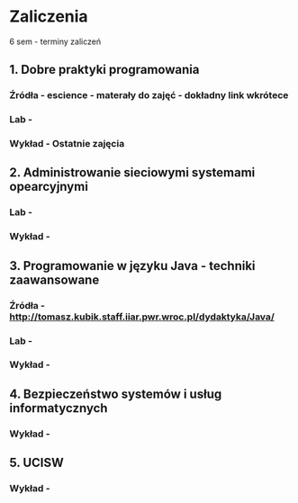 # Zaliczenia
6 sem - terminy zaliczeń 


##  1. Dobre praktyki programowania 
### Źródła - escience - materały do zajęć - dokładny link wkrótece 
### Lab - 
### Wykład - Ostatnie zajęcia  

## 2. Administrowanie sieciowymi systemami opearcyjnymi
### Lab - 
### Wykład - 

## 3. Programowanie w języku Java - techniki zaawansowane 
### Źródła - http://tomasz.kubik.staff.iiar.pwr.wroc.pl/dydaktyka/Java/
### Lab - 
### Wykład - 


## 4. Bezpieczeństwo systemów i usług informatycznych 
### Wykład - 

## 5. UCISW 
### Wykład - 
